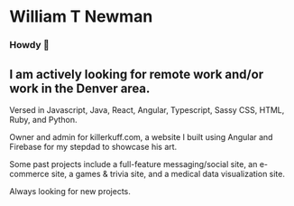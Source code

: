 # William T Newman


### Howdy 👋

## I am actively looking for remote work and/or work in the Denver area.

Versed in Javascript, Java, React, Angular, Typescript, Sassy CSS, HTML, Ruby, and Python.

Owner and admin for killerkuff.com, a website I built using Angular and Firebase for my stepdad to showcase his art.

Some past projects include a full-feature messaging/social site, an e-commerce site, a games & trivia site, and a medical data visualization site.

Always looking for new projects.
